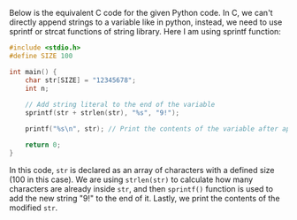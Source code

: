  Below is the equivalent C code for the given Python code. In C, we can't directly append strings to a variable like in python, instead, we need to use sprintf or strcat functions of string library. Here I am using sprintf function:

```c
#include <stdio.h>
#define SIZE 100

int main() {
    char str[SIZE] = "12345678";
    int n;
    
    // Add string literal to the end of the variable
    sprintf(str + strlen(str), "%s", "9!");

    printf("%s\n", str); // Print the contents of the variable after append operation.

    return 0;
}
```

In this code, `str` is declared as an array of characters with a defined size (100 in this case). We are using `strlen(str)` to calculate how many characters are already inside `str`, and then `sprintf()` function is used to add the new string "9!" to the end of it. Lastly, we print the contents of the modified `str`.
